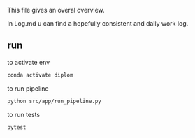 This file gives an overal overview.

In Log.md u can find a hopefully consistent and daily work log.


## run

to activate env
```bash
conda activate diplom
```

to run pipeline
```bash
python src/app/run_pipeline.py
```


to run tests
```bash
pytest
```
